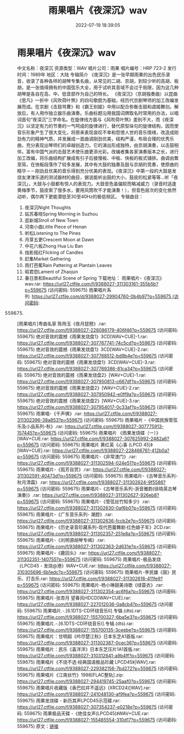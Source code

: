 ﻿---
title: 雨果唱片《夜深沉》wav
date: 2022-07-19 18:39:05
categories: 古典音乐、新世纪、纯音雅乐
tags: 纯音雅乐
---
# 雨果唱片《夜深沉》wav

中文名称：夜深沉
资源类型：WAV
唱片公司：雨果
唱片编号：HRP 723-2
发行时间：1989年
地区：大陆
专辑简介
《夜深沉》是一张早期雨果的出色民乐录音，收录了各种各样的胡琴专集名曲，从常见的二胡、京胡，到较少听的高胡、板胡，是一张值得拥有的中国弦乐大全，用于试听其音域不会过于局限，因为这几种胡琴是各自在高、中、低音部作为自己的特长。
《夜深沉》（京胡独奏曲）以昆曲《思凡》一折中《风吹荷叶煞》的四句歌腔为基础，经历代京剧琴师的加工改编发展而成。在京剧《击鼓骂曹》和《霸王别姬》中用以配合弥衡击鼓和虞姬舞剑。解放后，有人用作独立器乐曲演奏。乐曲标题沿用我国词牌取名时常用的办法，以唱词首句“夜深沉”三字命名。在旋律线方面与《风吹荷叶煞》差别不大，而《夜深沉》以坚定有力的节奏的一气呵成的旋律进行，替代原型垛句的旋律结构，因而使音乐形象产生了很大变化，将原来表现哀叹不幸和怨恨人世的音乐情绪，改造成刚劲有力的精神气质，并发展成一首曲调刚劲优美，结构严谨，布局合理的优秀乐曲，充分表现出琴师们的卓越创造力。它的演出形成独特，由京胡演奏，以击鼓相伴。富有中国气派的击鼓艺术使乐曲更添光彩。改编者集各家演奏版本之长，进行加工改编，将乐曲结构扩展成有引子后接慢板、中板、快板的板式铺排。曲调由繁至简，在快板段落作了较多发展，其中有大鼓的独奏及鼓与京胡的竞奏，使原曲的精华－－刚劲且优美的音乐得到充分优美的表现。《夜深沉》中第一段的大鼓是发烧友津津乐道的测试器材的曲目，据说能听出鼓的大小，鼓皮的松紧等等…听「夜深沉」，大鼓与小鼓都有惊人的表现力。大鼓音色虽偏软而略减威力（录音时适逢黄梅季节，鼓皮索了很多水，要用风筒吹干才能演奏！），但音色层次的变化依然动听，偶尔两下更能潜低至30至40Hz的极低频区。
专辑曲目：
01. 夜深沉Night
Thoughts
02. 姑苏春晓Spring Morning in
Suzhou
03. 逛新城Stroll of New
Town
04. 河南小曲Little Piece of
Henan
05. 听松Listening to The
Pines
06. 月芽五更Crescent Moon at
Dawn
07. 中花六板Zhong Hua Liu
Ban
08. 烛影摇红Flicking of
Candles
09. 赶集Market
Gathering
10. 雨打芭蕉Rain Pattering at
Plantain Leaves
11. 昭君怨Lament of
Zhaojun
12. 春日景和Beautiful Scene of
Spring
下载地址：
雨果唱片-《夜深沉》wav.rar: https://url27.ctfile.com/f/9388027-311303161-355b5b?p=559675
(访问密码: 559675)
雨果唱片系列: https://url27.ctfile.com/d/9388027-29904760-0b4b97?p=559675 (访问密码:
559675)
[雨果唱片]粤曲名家 陈玲玉《夜月琵琶》.rar: https://url27.ctfile.com/f/9388027-228086179-406f46?p=559675
(访问密码: 559675)
绝对音效的震撼《雨果发烧盘1》3CD[WAV+CUE]-1.rar: https://url27.ctfile.com/f/9388027-307767741-74c5cd?p=559675
(访问密码: 559675)
绝对音效的震撼《雨果发烧盘1》3CD[WAV+CUE]-2.rar: https://url27.ctfile.com/f/9388027-307768512-bd9b4e?p=559675
(访问密码: 559675)
绝对音效的震撼《雨果发烧盘1》3CD[WAV+CUE]-3.rar: https://url27.ctfile.com/f/9388027-307769386-81ca34?p=559675
(访问密码: 559675)
绝对音效的震撼《雨果发烧盘2》[WAV+CUE]-1.rar: https://url27.ctfile.com/f/9388027-307950813-c667df?p=559675
(访问密码: 559675)
绝对音效的震撼《雨果发烧盘2》[WAV+CUE]-2.rar: https://url27.ctfile.com/f/9388027-307950942-e0ff9a?p=559675
(访问密码: 559675)
绝对音效的震撼《雨果发烧盘2》[WAV+CUE]-3.rar: https://url27.ctfile.com/f/9388027-307954017-0c33af?p=559675
(访问密码: 559675)
雨果唱-《千声佛》.rar: https://url27.ctfile.com/f/9388027-311302396-38a853?p=559675
(访问密码: 559675)
雨果唱片 -《中国民族管弦乐及小品系列-秋》.rar: https://url27.ctfile.com/f/9388027-307775913-157445?p=559675
(访问密码: 559675)
雨果唱片 《雨果发烧碟（一）》[WAV+CUE.rar: https://url27.ctfile.com/f/9388027-307625992-2482a6?p=559675
(访问密码: 559675)
雨果唱片 黄红英《心事 (LPCD 45)》[WAV+CUE].rar: https://url27.ctfile.com/f/9388027-228466761-412b0a?p=559675
(访问密码: 559675)
雨果唱片-《非常澳门》.rar: https://url27.ctfile.com/f/9388027-311302594-024e51?p=559675
(访问密码: 559675)
雨果唱片-《孤芳自赏》.rar: https://url27.ctfile.com/f/9388027-311302591-40473d?p=559675
(访问密码: 559675)
雨果唱片-《古琴音乐系列-秋月清霜》.rar: https://url27.ctfile.com/f/9388027-311302624-9f5586?p=559675
(访问密码: 559675)
雨果唱片-《古琴音乐系列-浙音雅韵(徐晓英古琴演奏)》.rar: https://url27.ctfile.com/f/9388027-311302627-926eb8?p=559675
(访问密码: 559675)
雨果唱片-《管弦丝竹知多少》.rar: https://url27.ctfile.com/f/9388027-311302630-0af6b0?p=559675
(访问密码: 559675)
雨果唱片-《广东音乐系列- 潮腔》.rar: https://url27.ctfile.com/f/9388027-311302636-fccb2e?p=559675
(访问密码: 559675)
雨果唱片-《历史录音珍藏系列-现代芭蕾舞剧·红色娘子军》2CD.rar: https://url27.ctfile.com/f/9388027-311302357-251e8a?p=559675
(访问密码: 559675)
雨果唱片-《刘明源胡琴专缉》.rar: https://url27.ctfile.com/f/9388027-311302363-2d631e?p=559675
(访问密码: 559675)
雨果唱片-《鹿回头》.rar: https://url27.ctfile.com/f/9388027-311302351-140755?p=559675
(访问密码: 559675)
雨果唱片-极品发烧《LPCD45 - 发烧@港》WAV+CUE.rar: https://url27.ctfile.com/f/9388027-310305696-6b1edc?p=559675
(访问密码: 559675)
雨果唱片-李民雄《鼓》民乐、打击乐.rar: https://url27.ctfile.com/f/9388027-311302618-411fe9?p=559675
(访问密码: 559675)
雨果唱片-杨小琳甜美诗歌《绿蓑衣》.rar: https://url27.ctfile.com/f/9388027-311302354-ac6f6a?p=559675
(访问密码: 559675)
雨果唱片-张杏月 望春风HDCD[WAV+CUE].rar: https://url27.ctfile.com/f/9388027-227012036-0a8cb4?p=559675
(访问密码: 559675)
雨果唱片.-.[6.1DTS-CD环绕音乐II].专辑.(dts).rar: https://url27.ctfile.com/f/9388027-155700327-6ba5e3?p=559675
(访问密码: 559675)
雨果唱片.-.[6.1DTS-CD环绕音乐I].专辑.(dts).rar: https://url27.ctfile.com/f/9388027-155700135-3ceebe?p=559675
(访问密码: 559675)
雨果唱片：甘明超《吟尽楚江秋》日本东芝A1首版.rar: https://url27.ctfile.com/f/9388027-311302387-0cec36?p=559675
(访问密码: 559675)
雨果唱片：民乐《喜洋洋》日本东芝压片1A1首版.rar: https://url27.ctfile.com/f/9388027-310312641-a9b4ff?p=559675
(访问密码: 559675)
雨果唱片《不烧不选·经典国语极品珍藏 LPCD45》[WAV].rar: https://url27.ctfile.com/f/9388027-229382156-7bd272?p=559675
(访问密码: 559675)
雨果唱片《江南丝竹》1998[FLAC整轨].zip: https://url27.ctfile.com/f/9388027-294419745-25aaf0?p=559675
(访问密码: 559675)
雨果唱片收藏版《香巴拉并不遥远》(XRCD24)[WAV].rar: https://url27.ctfile.com/f/9388027-241048130-af9fea?p=559675
(访问密码: 559675)
雨果发烧碟 - 新历其声LPCD45示范碟.rar: https://url27.ctfile.com/f/9388027-307354237-e0218e?p=559675
(访问密码: 559675)
雨果极品天碟 -《绝佳女声(LPCD45)》WAV+CUE.rar: https://url27.ctfile.com/f/9388027-155485554-310d17?p=559675
(访问密码: 559675)
原文：[链接](https://blog.sina.com.cn/s/blog_1647c7e7601030yfv.html)